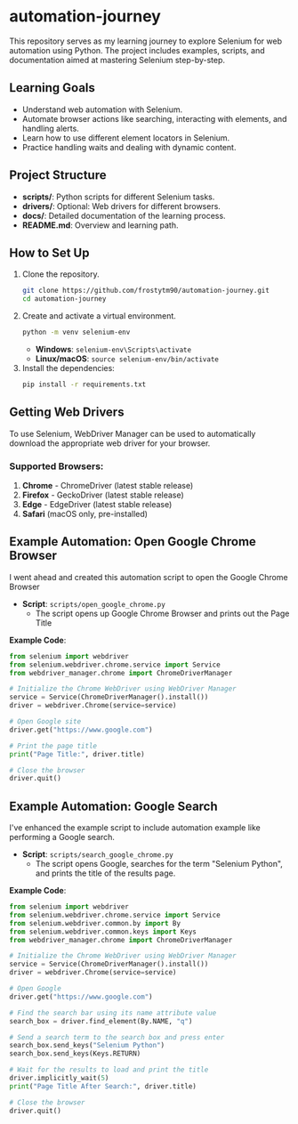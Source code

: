 # automation-journey

This repository serves as my learning journey to explore Selenium for web automation using Python. The project includes examples, scripts, and documentation aimed at mastering Selenium step-by-step.

## Learning Goals
- Understand web automation with Selenium.
- Automate browser actions like searching, interacting with elements, and handling alerts.
- Learn how to use different element locators in Selenium.
- Practice handling waits and dealing with dynamic content.

## Project Structure
- **scripts/**: Python scripts for different Selenium tasks.
- **drivers/**: Optional: Web drivers for different browsers.
- **docs/**: Detailed documentation of the learning process.
- **README.md**: Overview and learning path.

## How to Set Up
1. Clone the repository.
    ```bash
    git clone https://github.com/frostytm90/automation-journey.git
    cd automation-journey
    ```
2. Create and activate a virtual environment.
    ```bash
    python -m venv selenium-env
    ```
   - **Windows**: `selenium-env\Scripts\activate`
   - **Linux/macOS**: `source selenium-env/bin/activate`
3. Install the dependencies:
    ```bash
    pip install -r requirements.txt
    ```

## Getting Web Drivers
To use Selenium, WebDriver Manager can be used to automatically download the appropriate web driver for your browser.

### Supported Browsers:
1. **Chrome** - ChromeDriver (latest stable release)
2. **Firefox** - GeckoDriver (latest stable release)
3. **Edge** - EdgeDriver (latest stable release)
4. **Safari** (macOS only, pre-installed)

## Example Automation: Open Google Chrome Browser
I went ahead and created this automation script to open the Google Chrome Browser

- **Script**: `scripts/open_google_chrome.py`
  - The script opens up Google Chrome Browser and prints out the Page Title

**Example Code**:
```python
from selenium import webdriver
from selenium.webdriver.chrome.service import Service
from webdriver_manager.chrome import ChromeDriverManager

# Initialize the Chrome WebDriver using WebDriver Manager
service = Service(ChromeDriverManager().install())
driver = webdriver.Chrome(service=service)

# Open Google site
driver.get("https://www.google.com")

# Print the page title
print("Page Title:", driver.title)

# Close the browser
driver.quit()
```

## Example Automation: Google Search
I've enhanced the example script to include automation example like performing a Google search.

- **Script**: `scripts/search_google_chrome.py`
  - The script opens Google, searches for the term "Selenium Python", and prints the title of the results page.

**Example Code**:

```python
from selenium import webdriver
from selenium.webdriver.chrome.service import Service
from selenium.webdriver.common.by import By
from selenium.webdriver.common.keys import Keys
from webdriver_manager.chrome import ChromeDriverManager

# Initialize the Chrome WebDriver using WebDriver Manager
service = Service(ChromeDriverManager().install())
driver = webdriver.Chrome(service=service)

# Open Google
driver.get("https://www.google.com")

# Find the search bar using its name attribute value
search_box = driver.find_element(By.NAME, "q")

# Send a search term to the search box and press enter
search_box.send_keys("Selenium Python")
search_box.send_keys(Keys.RETURN)

# Wait for the results to load and print the title
driver.implicitly_wait(5)
print("Page Title After Search:", driver.title)

# Close the browser
driver.quit()
